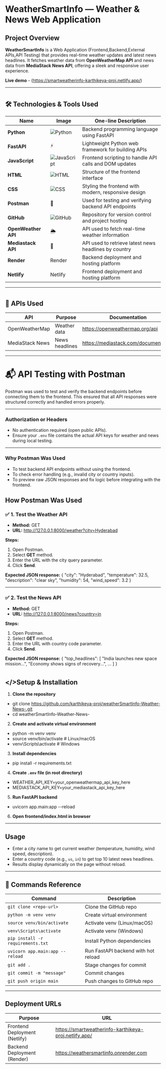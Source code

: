 # WeatherSmartInfo — Weather & News Web Application

##  Project Overview

**WeatherSmartInfo** is a Web Application (Frontend,Backend,External APIs,API Testing) that provides real-time weather updates and latest news headlines. It fetches weather data from **OpenWeatherMap API** and news data from **MediaStack News API**, offering a sleek and responsive user experience.

**Live demo** - (https://smartweatherinfo-karthikeya-proj.netlify.app/)

---
#
## 🛠️ Technologies & Tools Used



| Name           | Image                                   | One-line Description                                      |
|----------------|------------------------------------------|-----------------------------------------------------------|
| **Python**     | ![Python](https://img.icons8.com/color/48/python.png) | Backend programming language using FastAPI                |
| **FastAPI**    |  ⚡ | Lightweight Python web framework for building APIs       |
| **JavaScript** | ![JavaScript](https://img.icons8.com/color/48/javascript.png) | Frontend scripting to handle API calls and DOM updates   |
| **HTML**       | ![HTML](https://img.icons8.com/color/48/html-5.png) | Structure of the frontend interface                       |
| **CSS**        | ![CSS](https://img.icons8.com/color/48/css3.png) | Styling the frontend with modern, responsive design       |
| **Postman**    |  📮  | Used for testing and verifying backend API endpoints      |
| **GitHub**     | ![GitHub](https://img.icons8.com/ios-filled/50/github.png) | Repository for version control and project hosting        |
| **OpenWeather API** | 🌦️ | API used to fetch real-time weather information           |
| **Mediastack API**  | 📰 | API used to retrieve latest news headlines by country      |
| **Render** | Render | Backend deployment and hosting platform                    |
| **Netlify** | Netlify | Frontend deployment and hosting platform                   |

---
#
## 🧰 APIs Used

| API               | Purpose        | Documentation                                |
|-------------------|----------------|----------------------------------------------|
| OpenWeatherMap    | Weather data   | https://openweathermap.org/api                |
| MediaStack News   | News headlines | https://mediastack.com/documentation          |

---

#

# 📬 API Testing with Postman

Postman was used to test and verify the backend endpoints before connecting them to the frontend. This ensured that all API responses were structured correctly and handled errors properly.

---


###   Authorization or Headers

- No authentication required (open public APIs).
- Ensure your `.env` file contains the actual API keys for weather and news during local testing.

---

### Why Postman Was Used

- To test backend API endpoints without using the frontend.
- To check error handling (e.g., invalid city or country inputs).
- To preview raw JSON responses and fix logic before integrating with the frontend.

## How Postman Was Used

### ✅ 1. Test the Weather API

- **Method:** GET  
- **URL:**  http://127.0.0.1:8000/weather?city=Hyderabad


 **Steps:**

 1. Open Postman.  
2. Select **GET** method.  
3. Enter the URL with the city query parameter.  
4. Click **Send**.

**Expected JSON response:**
{
"city": "Hyderabad",
"temperature": 32.5,
"description": "clear sky",
"humidity": 54,
"wind_speed": 3.2
}


---

### ✅ 2. Test the News API

- **Method:** GET  
- **URL:**  http://127.0.0.1:8000/news?country=in

**Steps:**

1. Open Postman.  
2. Select **GET** method.  
3. Enter the URL with country code parameter.  
4. Click **Send**.

**Expected JSON response:**
{
"top_headlines": [
"India launches new space mission...",
"Economy shows signs of recovery...",
...
]
}

#


## </>Setup & Installation

1. **Clone the repository**

- git clone https://github.com/karthikeya-proj/weatherSmartInfo-Weather-News-.git
- cd weatherSmartInfo-Weather-News-


2. **Create and activate virtual environment**

- python -m venv venv
- source venv/bin/activate # Linux/macOS
- venv\Scripts\activate # Windows


3. **Install dependencies**

- pip install -r requirements.txt


4. **Create `.env` file (in root directory)**

- WEATHER_API_KEY=your_openweathermap_api_key_here
- MEDIASTACK_API_KEY=your_mediastack_api_key_here


5. **Run FastAPI backend**

- uvicorn app.main:app --reload


6. **Open frontend/index.html in browser**

---

## Usage

- Enter a city name to get current weather (temperature, humidity, wind speed, description).
- Enter a country code (e.g., `us`, `in`) to get top 10 latest news headlines.
- Results display dynamically on the page without reload.

---

## 🔧 Commands Reference

| Command                                | Description                          |
|---------------------------------------|------------------------------------|
| `git clone <repo-url>`                 | Clone the GitHub repo               |
| `python -m venv venv`                  | Create virtual environment          |
| `source venv/bin/activate`             | Activate venv (Linux/macOS)         |
| `venv\Scripts\activate`                | Activate venv (Windows)             |
| `pip install -r requirements.txt`     | Install Python dependencies         |
| `uvicorn app.main:app --reload`        | Run FastAPI backend with hot reload |
| `git add .`                           | Stage changes for commit            |
| `git commit -m "message"`             | Commit changes                     |
| `git push origin main`                 | Push changes to GitHub repo         |

---

## Deployment URLs

| Purpose                   | URL                                                         |
|---------------------------|-------------------------------------------------------------|
| Frontend Deployment (Netlify) | https://smartweatherinfo-karthikeya-proj.netlify.app/     |
| Backend Deployment (Render)    | https://weathersmartinfo.onrender.com                      |
